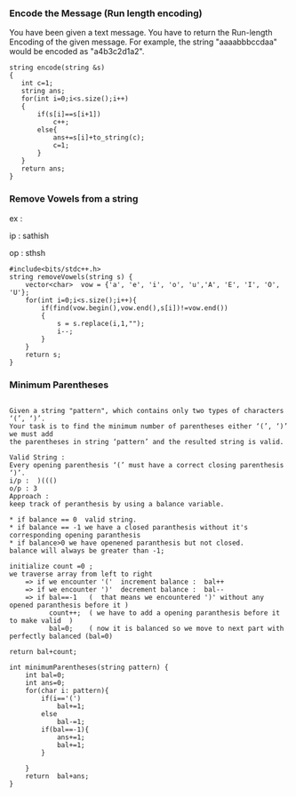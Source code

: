 ### Encode the Message (Run length encoding)

You have been given a text message. You have to return the Run-length Encoding of the given message.
For example, the string "aaaabbbccdaa" would be encoded as "a4b3c2d1a2".

```
string encode(string &s)
{
   int c=1;
   string ans;
   for(int i=0;i<s.size();i++)
   {  
       if(s[i]==s[i+1])
           c++;
       else{
           ans+=s[i]+to_string(c);
           c=1;
       }
   }
   return ans;
}

```

### Remove Vowels from a string

ex : 

ip :  sathish

op :  sthsh

```
#include<bits/stdc++.h>
string removeVowels(string s) {
    vector<char>  vow = {'a', 'e', 'i', 'o', 'u','A', 'E', 'I', 'O', 'U'};
    for(int i=0;i<s.size();i++){
        if(find(vow.begin(),vow.end(),s[i])!=vow.end())
        {
            s = s.replace(i,1,"");
            i--;
        }
    }
    return s;
}

```

### Minimum Parentheses
```

Given a string "pattern", which contains only two types of characters ‘(’, ‘)’.
Your task is to find the minimum number of parentheses either ‘(’, ‘)’ we must add 
the parentheses in string ‘pattern’ and the resulted string is valid.

Valid String :  
Every opening parenthesis ‘(’ must have a correct closing parenthesis ‘)’.
i/p :  )((() 
o/p : 3
Approach :
keep track of peranthesis by using a balance variable. 

* if balance == 0  valid string.
* if balance == -1 we have a closed paranthesis without it's corresponding opening paranthesis
* if balance>0 we have openened paranthesis but not closed.
balance will always be greater than -1;
```
```
initialize count =0 ;
we traverse array from left to right 
    => if we encounter '('  increment balance :  bal++
    => if we encounter ')'  decrement balance :  bal--
    => if bal==-1   (  that means we encountered ')' without any opened paranthesis before it )
          count++;  ( we have to add a opening paranthesis before it to make valid  )
          bal=0;    ( now it is balanced so we move to next part with perfectly balanced (bal=0)
          
return bal+count;

```
```
int minimumParentheses(string pattern) {
    int bal=0;
    int ans=0;
    for(char i: pattern){
        if(i=='(')
            bal+=1;
        else
            bal-=1;
        if(bal==-1){
            ans+=1;
            bal+=1;
        }
        
    }
    return  bal+ans;
}
```

